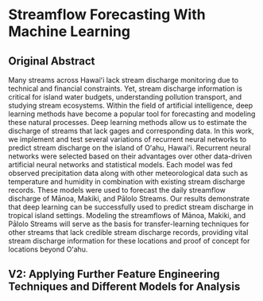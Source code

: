 # Streamflow Forecasting With Machine Learning 

## Original Abstract
Many streams across Hawaiʻi lack stream discharge monitoring due to technical and financial constraints. Yet, stream discharge information is critical for island water budgets, understanding pollution transport, and studying stream ecosystems. Within the field of artificial intelligence, deep learning methods have become a popular tool for forecasting and modeling these natural processes. Deep learning methods allow us to estimate the discharge of streams that lack gages and corresponding data. In this work, we implement and test several variations of recurrent neural networks to predict stream discharge on the island of Oʻahu, Hawaiʻi. Recurrent neural networks were selected based on their advantages over other data-driven artificial neural networks and statistical models. Each model was fed observed precipitation data along with other meteorological data such as temperature and humidity in combination with existing stream discharge records. These models were used to forecast the daily streamflow discharge of Mānoa, Makiki, and Pālolo Streams. Our results demonstrate that deep learning can be successfully used to predict stream discharge in tropical island settings. Modeling the streamflows of Mānoa, Makiki, and Pālolo Streams will serve as the basis for transfer-learning techniques for other streams that lack credible stream discharge records, providing vital stream discharge information for these locations and proof of concept for locations beyond Oʻahu. 

## V2: Applying Further Feature Engineering Techniques and Different Models for Analysis

